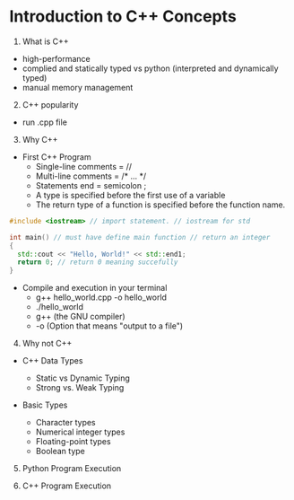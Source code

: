 # Introduction to C++ Concepts

1. What is C++
* high-performance
* complied and statically typed vs python (interpreted and dynamically typed)
* manual memory management

2. C++ popularity
* run .cpp file

3. Why C++
* First C++ Program
  - Single-line comments = //
  - Multi-line comments = /* ... */
  - Statements end = semicolon ;
  - A type is specified before the first use of a variable
  - The return type of a function is specified before the function name.
 
```C++
#include <iostream> // import statement. // iostream for std

int main() // must have define main function // return an integer
{
  std::cout << "Hello, World!" << std::end1;
  return 0; // return 0 meaning succefully
}
```
  - Compile and execution in your terminal
    - g++ hello_world.cpp -o hello_world
    - ./hello_world
    - g++ (the GNU compiler)
    - -o (Option that means "output to a file")

4. Why not C++
* C++ Data Types
  - Static vs Dynamic Typing
  - Strong vs. Weak Typing

* Basic Types
  - Character types
  - Numerical integer types
  - Floating-point types
  - Boolean type

5. Python Program Execution

6. C++ Program Execution

